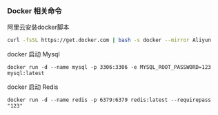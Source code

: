 ### Docker 相关命令

阿里云安装docker脚本
```bash
curl -fsSL https://get.docker.com | bash -s docker --mirror Aliyun
```

docker 启动 Mysql
```
docker run -d --name mysql -p 3306:3306 -e MYSQL_ROOT_PASSWORD=123 mysql:latest
```

docker 启动 Redis
```
docker run -d --name redis -p 6379:6379 redis:latest --requirepass "123"
```